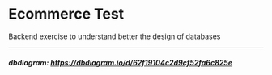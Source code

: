 # Ecommerce Test

Backend exercise to understand better the design of databases

---
##### dbdiagram: https://dbdiagram.io/d/62f19104c2d9cf52fa6c825e